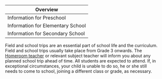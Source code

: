 | Overview |
| --- |
| Information for Preschool | no |
| Information for Elementary School | yes |
| Information for Secondary School | yes |

Field and school trips are an essential part of school life and the curriculum. Field and school trips usually take place from Grade 3 onwards. The [Homeroom teacher](https://en.wiki.accadis-isb.net/Homeroom_Teacher_and_Subject_Teacher "Homeroom Teacher and Subject Teacher") or relevant subject teacher will inform you about any planned school trip ahead of time. All students are expected to attend. If, in exceptional circumstances, your child is unable to do so, he or she still needs to come to school, joining a different class or grade, as necessary.